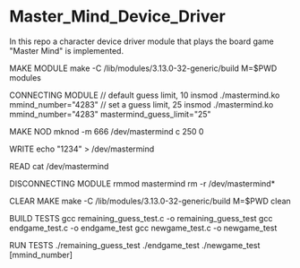 # Master_Mind_Device_Driver

In this repo a character device driver module that plays the board game "Master Mind" is implemented.

MAKE MODULE
make -C /lib/modules/3.13.0-32-generic/build M=$PWD modules

CONNECTING MODULE
// default guess limit, 10
insmod ./mastermind.ko mmind_number="4283"
// set a guess limit, 25
insmod ./mastermind.ko mmind_number="4283" mastermind_guess_limit="25"

MAKE NOD
mknod -m 666 /dev/mastermind c 250 0

WRITE
echo "1234" > /dev/mastermind

READ
cat /dev/mastermind

DISCONNECTING MODULE
rmmod mastermind
rm -r /dev/mastermind*

CLEAR MAKE
make -C /lib/modules/3.13.0-32-generic/build M=$PWD clean

BUILD TESTS
gcc remaining_guess_test.c -o remaining_guess_test
gcc endgame_test.c -o endgame_test
gcc newgame_test.c -o newgame_test

RUN TESTS
./remaining_guess_test
./endgame_test
./newgame_test [mmind_number]
